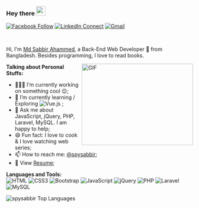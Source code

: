 ### Hey there <img src="https://media.giphy.com/media/hvRJCLFzcasrR4ia7z/giphy.gif" width="25px">

[![Facebook Follow](https://img.shields.io/badge/%20-Connect-black?color=14171A&labelColor=1976d2&logo=facebook&logoColor=ffffff)](https://www.facebook.com/spysabbirahammed)
[![LinkedIn Connect](https://img.shields.io/badge/%20-Connect-black?color=14171A&labelColor=212121&logo=linkedin&logoColor=ffffff)](https://www.linkedin.com/in/spysabbir/)
[![Gmail](https://img.shields.io/badge/%20-Send%20Mail-black?color=14171A&labelColor=ef5350&logo=gmail&logoColor=ffffff)](mailto:sabbirahammedsovon@gmail.com?subject=From%20GitHub&body=Hi,%20there.%20Found%20you%20from%20GitHub.)

<br />

Hi, I'm [Md Sabbir Ahammed](https://spysabbir.com/), a Back-End Web Developer 🚀 from Bangladesh. Besides programming, I love to read books.

<img align="right" alt="GIF" src="https://raw.githubusercontent.com/abhisheknaiidu/abhisheknaiidu/master/code.gif" width="300" height="220" />
  
**Talking about Personal Stuffs:**
- 👨🏽‍💻 I’m currently working on something cool :wink:;
- 🌱 I’m currently learning / Exploring ![Vue.js](https://img.shields.io/badge/Vue.js-35495E?style=flat-square&logo=vue.js&logoColor=4FC08D) ; 
- 💬 Ask me about JavaScript, jQuery, PHP, Laravel, MySQL. I am happy to help;
- 😄 Fun fact: I love to cook & I love watching web series;
- 📫 How to reach me: [@spysabbir](https://spysabbir.com);
- 📝 View [Resume](https://spysabbir.com/cv/cv.pdf);

**Languages and Tools:**  
![HTML](https://img.shields.io/badge/HTML5-E34F26?style=flat-square&logo=html5&logoColor=white)
![CSS3](https://img.shields.io/badge/CSS3-1572B6?style=flat-square&logo=css3&logoColor=white)
![Bootstrap](https://img.shields.io/badge/Bootstrap-563D7C?style=flat-square&logo=bootstrap&logoColor=white)
![JavaScript](https://img.shields.io/badge/JavaScript-F7DF1E?style=flat-square&logo=javascript&logoColor=black)
![jQuery](https://img.shields.io/badge/jQuery-0769AD?style=flat-square&logo=jquery&logoColor=white)
![PHP](https://img.shields.io/badge/PHP-777BB4?style=flat-square&logo=php&logoColor=white)
![Laravel](https://img.shields.io/badge/Laravel-FF2D20?style=flat-square&logo=laravel&logoColor=white)
![MySQL](https://img.shields.io/badge/MySQL-005C84?style=flat-square&logo=mysql&logoColor=white)

![spysabbir Top Languages](https://github-readme-stats.vercel.app/api/top-langs/?username=spysabbir&theme=darcula&show_icons=true&hide_border=true&layout=compact)

